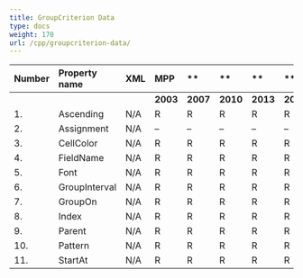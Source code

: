 ```yaml
---
title: GroupCriterion Data
type: docs
weight: 170
url: /cpp/groupcriterion-data/
---
```


|**Number** |**Property name** |**XML** |**MPP** |** |** |**  |** |** |**Comments** |
| :- | :- | :- | :- | :- | :- | :- | :- | :- | :- |
| | | |**2003** |**2007** |**2010** |**2013** |**2016** |**2019** | |
|1. |Ascending |N/A |R |R |R |R |R |R | |
|2. |Assignment |N/A |– |– |– |– |– |– | |
|3. |CellColor |N/A |R |R |R |R |R |R | |
|4. |FieldName |N/A |R |R |R |R |R |R | |
|5. |Font |N/A |R |R |R |R |R |R | |
|6. |GroupInterval |N/A |R |R |R |R |R |R | |
|7. |GroupOn |N/A |R |R |R |R |R |R | |
|8. |Index|N/A |R |R |R |R |R |R | |
|9. |Parent|N/A |R |R |R |R |R |R | |
|10. |Pattern|N/A |R |R |R |R |R |R | |
|11. |StartAt|N/A |R |R |R |R |R |R | |

